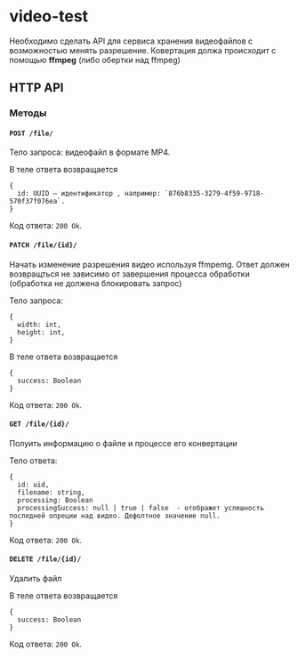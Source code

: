 # video-test

Необходимо сделать API для сервиса хранения видеофайлов с возможностью менять разрешениe. Ковертация должа проиcходит с помощью **ffmpeg** (либо обертки над ffmpeg)


## HTTP API

### Методы

#### `POST /file/`
Тело запроса: видеофайл в формате MP4.

В теле ответа возвращается 
```
{
  id: UUID — идентификатор , например: `876b8335-3279-4f59-9718-570f37f076ea`.
}
``` 

Код ответа: `200 Ok`.

#### `PATCH /file/{id}/`
Начать изменение разрешения видео используя ffmpemg. Ответ должен возвращться не зависимо от завершения процесса обработки (обработка не должена блокировать запрос) 

Тело запроса:

```
{
  width: int,
  height: int,
}
```

В теле ответа возвращается 
```
{
  success: Boolean
}
``` 
Код ответа: `200 Ok`.

#### `GET /file/{id}/`
Полуить информацию о файле и процессе его конвертации

Тело ответа:

```
{
  id: uid,
  filename: string,
  processing: Boolean
  processingSuccess: null | true | false  - отображет успешность последней опреции над видео. Дефолтное значение null.
}
```
Код ответа: `200 Ok`.


#### `DELETE /file/{id}/`
Удалить файл

В теле ответа возвращается 
```
{
  success: Boolean
}
``` 
Код ответа: `200 Ok`.
